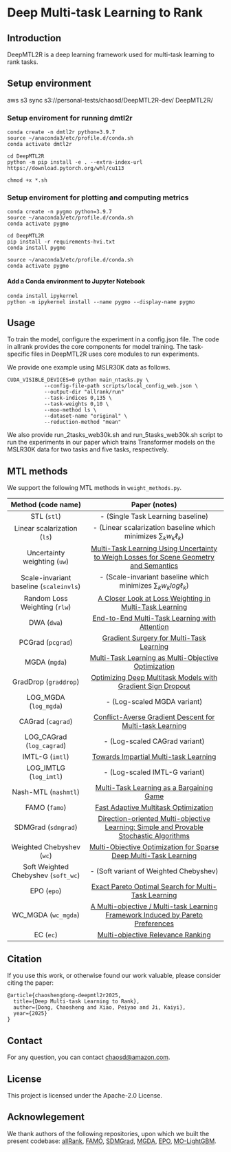
# Deep Multi-task Learning to Rank 

## Introduction
DeepMTL2R is a deep learning framework used for multi-task learning to rank tasks. 

## Setup environment
<!-- follow https://github.com/OptMN-Lab/fairgrad -->
<!-- https://github.com/Cranial-XIX/FAMO -->
<!-- https://github.com/allegro/allRank/tree/master/allrank -->
aws s3 sync s3://personal-tests/chaosd/DeepMTL2R-dev/ DeepMTL2R/

### Setup enviroment for running dmtl2r
```
conda create -n dmtl2r python=3.9.7
source ~/anaconda3/etc/profile.d/conda.sh
conda activate dmtl2r

cd DeepMTL2R
python -m pip install -e . --extra-index-url https://download.pytorch.org/whl/cu113

chmod +x *.sh
```

### Setup enviroment for plotting and computing metrics
```
conda create -n pygmo python=3.9.7
source ~/anaconda3/etc/profile.d/conda.sh
conda activate pygmo

cd DeepMTL2R
pip install -r requirements-hvi.txt
conda install pygmo

source ~/anaconda3/etc/profile.d/conda.sh
conda activate pygmo
```

#### Add a Conda environment to Jupyter Notebook
```
conda install ipykernel
python -m ipykernel install --name pygmo --display-name pygmo
```

## Usage 
To train the model, configure the experiment in a config.json file. The code in allrank provides the core components for model training. The task-specific files in DeepMTL2R uses core modules to run experiments.

We provide one example using MSLR30K data as follows.
```
CUDA_VISIBLE_DEVICES=0 python main_ntasks.py \
            --config-file-path scripts/local_config_web.json \
            --output-dir "allrank/run"
            --task-indices 0,135 \
            --task-weights 0,10 \
            --moo-method ls \
            --dataset-name "original" \
            --reduction-method "mean" 
```
We also provide run_2tasks_web30k.sh and run_5tasks_web30k.sh script to run the experiments in our paper which trains Transformer models on the MSLR30K data for two tasks and five tasks, respectively.

## MTL methods

We support the following MTL methods in ```weight_methods.py```. 

| Method (code name) | Paper (notes) |
| :---: | :---: |
| STL (`stl`) | - (Single Task Learning baseline) |
| Linear scalarization (`ls`) | - (Linear scalarization baseline which minimizes $\sum_k w_k\ell_k$) |
| Uncertainty weighting (`uw`) | [Multi-Task Learning Using Uncertainty to Weigh Losses for Scene Geometry and Semantics](https://arxiv.org/pdf/1705.07115v3.pdf) |
| Scale-invariant baseline (`scaleinvls`) | - (Scale-invariant baseline which minimizes $\sum_k w_klog\ell_k$) |
| Random Loss Weighting (`rlw`) | [A Closer Look at Loss Weighting in Multi-Task Learning](https://arxiv.org/pdf/2111.10603.pdf) |
| DWA (`dwa`) | [End-to-End Multi-Task Learning with Attention](https://arxiv.org/abs/1803.10704) |
| PCGrad (`pcgrad`) | [Gradient Surgery for Multi-Task Learning](https://arxiv.org/abs/2001.06782) |
| MGDA (`mgda`) | [Multi-Task Learning as Multi-Objective Optimization](https://arxiv.org/abs/1810.04650) |
| GradDrop (`graddrop`) | [Optimizing Deep Multitask Models with Gradient Sign Dropout](https://proceedings.neurips.cc/paper/2020/hash/16002f7a455a94aa4e91cc34ebdb9f2d-Abstract.html) |
| LOG_MGDA (`log_mgda`) | - (Log-scaled MGDA variant) |
| CAGrad (`cagrad`) | [Conflict-Averse Gradient Descent for Multi-task Learning](https://arxiv.org/pdf/2110.14048.pdf) |
| LOG_CAGrad (`log_cagrad`) | - (Log-scaled CAGrad variant) |
| IMTL-G (`imtl`) | [Towards Impartial Multi-task Learning](https://openreview.net/forum?id=IMPnRXEWpvr) |
| LOG_IMTLG (`log_imtl`) | - (Log-scaled IMTL-G variant) |
| Nash-MTL (`nashmtl`) | [Multi-Task Learning as a Bargaining Game](https://arxiv.org/pdf/2202.01017v1.pdf) |
| FAMO (`famo`) | [Fast Adaptive Multitask Optimization](https://arxiv.org/abs/2306.03792.pdf) |
| SDMGrad (`sdmgrad`) | [Direction-oriented Multi-objective Learning: Simple and Provable Stochastic Algorithms](https://arxiv.org/abs/2305.18409) |
| Weighted Chebyshev (`wc`) | [Multi-Objective Optimization for Sparse Deep Multi-Task Learning](https://arxiv.org/abs/2308.12243) |
| Soft Weighted Chebyshev (`soft_wc`) | - (Soft variant of Weighted Chebyshev) |
| EPO (`epo`) | [Exact Pareto Optimal Search for Multi-Task Learning](https://arxiv.org/abs/2108.00597) |
| WC_MGDA (`wc_mgda`) | [A Multi-objective / Multi-task Learning Framework Induced by Pareto Preferences](https://proceedings.mlr.press/v162/momma22a.html) |
| EC (`ec`) | [Multi-objective Relevance Ranking](https://assets.amazon.science/6f/7f/a34aac77415ead5d4d518d5b1801/multi-objective-relevance-ranking.pdf) |


## Citation 
If you use this work, or otherwise found our work valuable, please consider citing the paper:

```
@article{chaoshengdong-deepmtl2r2025,
  title={Deep Multi-task Learning to Rank},
  author={Dong, Chaosheng and Xiao, Peiyao and Ji, Kaiyi},
  year={2025}
}

```

## Contact
For any question, you can contact chaosd@amazon.com.


## License

This project is licensed under the Apache-2.0 License.

## Acknowlegement 
We thank authors of the following repositories, upon which we built the present codebase:
[allRank](https://github.com/allegro/allRank/), [FAMO](https://github.com/Cranial-XIX/FAMO), [SDMGrad](https://github.com/OptMN-Lab/sdmgrad/tree/main), [MGDA](https://github.com/isl-org/MultiObjectiveOptimization), [EPO](https://github.com/dbmptr/EPOSearch), [MO-LightGBM](https://github.com/amazon-science/MO-LightGBM).